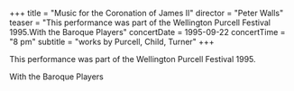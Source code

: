 +++
title = "Music for the Coronation of James II"
director = "Peter Walls"
teaser = "This performance was part of the Wellington Purcell Festival 1995.With the Baroque Players"
concertDate = 1995-09-22
concertTime = "8 pm"
subtitle = "works by Purcell, Child, Turner"
+++

This performance was part of the Wellington Purcell Festival 1995.


With the Baroque Players
